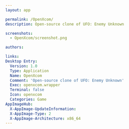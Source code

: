 ```yaml
---
layout: app

permalink: /OpenXcom/
description: Open-source clone of UFO: Enemy Unknown

screenshots:
  - OpenXcom/screenshot.png

authors:

links:
Desktop Entry:
  Version: 1.0
  Type: Application
  Name: OpenXcom
  Comment: 'Open-source clone of UFO: Enemy Unknown'
  Exec: openxcom.wrapper
  Terminal: false
  Icon: openxcom
  Categories: Game
AppImageHub:
  X-AppImage-UpdateInformation: 
  X-AppImage-Type: 2
  X-AppImage-Architecture: x86_64
---
```

